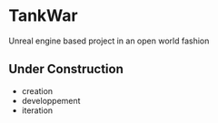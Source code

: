 # TankWar
Unreal engine based project in an open world fashion

## Under Construction
* creation
* developpement
* iteration
